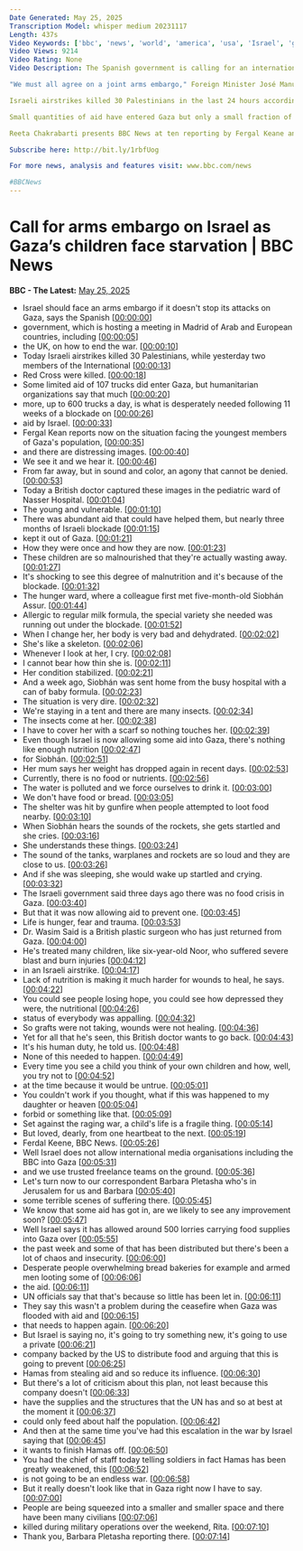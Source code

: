 ```yaml
---
Date Generated: May 25, 2025
Transcription Model: whisper medium 20231117
Length: 437s
Video Keywords: ['bbc', 'news', 'world', 'america', 'usa', 'Israel', 'genocide', 'Gaza', 'war', 'crimes', 'illegal', 'Netanyahu', 'criminal', 'court', 'occupied', 'territories', 'aid', 'food', 'water', 'medical', 'supplies', 'West', 'Bank', 'UN', 'United', 'Nations', 'Security', 'Council', 'atrocity', 'atrocities', 'starvation', 'hunger', 'weapon', 'Palestinian', 'terror', 'Hamas', 'terrorism', 'airstrike', 'European', 'hospital', 'humanitarian', 'killed', 'injured', 'bombed', 'arrest', 'warrants', 'Hague', 'ICC', 'Trump', 'October', '7th', 'hostages', 'ethnic', 'cleansing', 'famine', 'Spain', 'arms', 'embargo', 'icc', 'prosecutor', 'medicine', 'blockade', 'blocked', 'US', 'Breaking', 'India', 'crisis', 'risk']
Video Views: 9214
Video Rating: None
Video Description: The Spanish government is calling for an international arms embargo on the Israeli government to end the war and the humanitarian catastrophe in the Gaza Strip.

"We must all agree on a joint arms embargo," Foreign Minister José Manuel Albares told journalists at the start of an international meeting on the crisis in the Spanish capital. "The last thing the Middle East needs right now is weapons."

Israeli airstrikes killed 30 Palestinians in the last 24 hours according to Gaza’s Hamas-controlled health ministry. 

Small quantities of aid have entered Gaza but only a small fraction of what is required to prevent mass starvation.  There   is desperate need for food, water and medicine, with Gaza’s youngest children the most vulnerable.

Reeta Chakrabarti presents BBC News at ten reporting by Fergal Keane and Barbara Plett Usher.

Subscribe here: http://bit.ly/1rbfUog

For more news, analysis and features visit: www.bbc.com/news 

#BBCNews
---
```


# Call for arms embargo on Israel as Gaza’s children face starvation | BBC News
**BBC - The Latest:** [May 25, 2025](https://www.youtube.com/watch?v=l0UCWS1lDxk)
*  Israel should face an arms embargo if it doesn't stop its attacks on Gaza, says the Spanish [[00:00:00](https://www.youtube.com/watch?v=l0UCWS1lDxk&t=0.0s)]
*  government, which is hosting a meeting in Madrid of Arab and European countries, including [[00:00:05](https://www.youtube.com/watch?v=l0UCWS1lDxk&t=5.72s)]
*  the UK, on how to end the war. [[00:00:10](https://www.youtube.com/watch?v=l0UCWS1lDxk&t=10.3s)]
*  Today Israeli airstrikes killed 30 Palestinians, while yesterday two members of the International [[00:00:13](https://www.youtube.com/watch?v=l0UCWS1lDxk&t=13.200000000000001s)]
*  Red Cross were killed. [[00:00:18](https://www.youtube.com/watch?v=l0UCWS1lDxk&t=18.52s)]
*  Some limited aid of 107 trucks did enter Gaza, but humanitarian organizations say that much [[00:00:20](https://www.youtube.com/watch?v=l0UCWS1lDxk&t=20.54s)]
*  more, up to 600 trucks a day, is what is desperately needed following 11 weeks of a blockade on [[00:00:26](https://www.youtube.com/watch?v=l0UCWS1lDxk&t=26.880000000000003s)]
*  aid by Israel. [[00:00:33](https://www.youtube.com/watch?v=l0UCWS1lDxk&t=33.160000000000004s)]
*  Fergal Kean reports now on the situation facing the youngest members of Gaza's population, [[00:00:35](https://www.youtube.com/watch?v=l0UCWS1lDxk&t=35.08s)]
*  and there are distressing images. [[00:00:40](https://www.youtube.com/watch?v=l0UCWS1lDxk&t=40.52s)]
*  We see it and we hear it. [[00:00:46](https://www.youtube.com/watch?v=l0UCWS1lDxk&t=46.64s)]
*  From far away, but in sound and color, an agony that cannot be denied. [[00:00:53](https://www.youtube.com/watch?v=l0UCWS1lDxk&t=53.64s)]
*  Today a British doctor captured these images in the pediatric ward of Nasser Hospital. [[00:01:04](https://www.youtube.com/watch?v=l0UCWS1lDxk&t=64.48s)]
*  The young and vulnerable. [[00:01:10](https://www.youtube.com/watch?v=l0UCWS1lDxk&t=70.76s)]
*  There was abundant aid that could have helped them, but nearly three months of Israeli blockade [[00:01:15](https://www.youtube.com/watch?v=l0UCWS1lDxk&t=75.36s)]
*  kept it out of Gaza. [[00:01:21](https://www.youtube.com/watch?v=l0UCWS1lDxk&t=81.47999999999999s)]
*  How they were once and how they are now. [[00:01:23](https://www.youtube.com/watch?v=l0UCWS1lDxk&t=83.96s)]
*  These children are so malnourished that they're actually wasting away. [[00:01:27](https://www.youtube.com/watch?v=l0UCWS1lDxk&t=87.44s)]
*  It's shocking to see this degree of malnutrition and it's because of the blockade. [[00:01:32](https://www.youtube.com/watch?v=l0UCWS1lDxk&t=92.83999999999999s)]
*  The hunger ward, where a colleague first met five-month-old Siobhán Assur. [[00:01:44](https://www.youtube.com/watch?v=l0UCWS1lDxk&t=104.32s)]
*  Allergic to regular milk formula, the special variety she needed was running out under the blockade. [[00:01:52](https://www.youtube.com/watch?v=l0UCWS1lDxk&t=112.32s)]
*  When I change her, her body is very bad and dehydrated. [[00:02:02](https://www.youtube.com/watch?v=l0UCWS1lDxk&t=122.0s)]
*  She's like a skeleton. [[00:02:06](https://www.youtube.com/watch?v=l0UCWS1lDxk&t=126.88s)]
*  Whenever I look at her, I cry. [[00:02:08](https://www.youtube.com/watch?v=l0UCWS1lDxk&t=128.84s)]
*  I cannot bear how thin she is. [[00:02:11](https://www.youtube.com/watch?v=l0UCWS1lDxk&t=131.64s)]
*  Her condition stabilized. [[00:02:21](https://www.youtube.com/watch?v=l0UCWS1lDxk&t=141.79999999999998s)]
*  And a week ago, Siobhán was sent home from the busy hospital with a can of baby formula. [[00:02:23](https://www.youtube.com/watch?v=l0UCWS1lDxk&t=143.4s)]
*  The situation is very dire. [[00:02:32](https://www.youtube.com/watch?v=l0UCWS1lDxk&t=152.07999999999998s)]
*  We're staying in a tent and there are many insects. [[00:02:34](https://www.youtube.com/watch?v=l0UCWS1lDxk&t=154.07999999999998s)]
*  The insects come at her. [[00:02:38](https://www.youtube.com/watch?v=l0UCWS1lDxk&t=158.28s)]
*  I have to cover her with a scarf so nothing touches her. [[00:02:39](https://www.youtube.com/watch?v=l0UCWS1lDxk&t=159.51999999999998s)]
*  Even though Israel is now allowing some aid into Gaza, there's nothing like enough nutrition [[00:02:47](https://www.youtube.com/watch?v=l0UCWS1lDxk&t=167.48000000000002s)]
*  for Siobhán. [[00:02:51](https://www.youtube.com/watch?v=l0UCWS1lDxk&t=171.72s)]
*  Her mum says her weight has dropped again in recent days. [[00:02:53](https://www.youtube.com/watch?v=l0UCWS1lDxk&t=173.48000000000002s)]
*  Currently, there is no food or nutrients. [[00:02:56](https://www.youtube.com/watch?v=l0UCWS1lDxk&t=176.88s)]
*  The water is polluted and we force ourselves to drink it. [[00:03:00](https://www.youtube.com/watch?v=l0UCWS1lDxk&t=180.96s)]
*  We don't have food or bread. [[00:03:05](https://www.youtube.com/watch?v=l0UCWS1lDxk&t=185.16000000000003s)]
*  The shelter was hit by gunfire when people attempted to loot food nearby. [[00:03:10](https://www.youtube.com/watch?v=l0UCWS1lDxk&t=190.70000000000002s)]
*  When Siobhán hears the sounds of the rockets, she gets startled and she cries. [[00:03:16](https://www.youtube.com/watch?v=l0UCWS1lDxk&t=196.1s)]
*  She understands these things. [[00:03:24](https://www.youtube.com/watch?v=l0UCWS1lDxk&t=204.38s)]
*  The sound of the tanks, warplanes and rockets are so loud and they are close to us. [[00:03:26](https://www.youtube.com/watch?v=l0UCWS1lDxk&t=206.54s)]
*  And if she was sleeping, she would wake up startled and crying. [[00:03:32](https://www.youtube.com/watch?v=l0UCWS1lDxk&t=212.66s)]
*  The Israeli government said three days ago there was no food crisis in Gaza. [[00:03:40](https://www.youtube.com/watch?v=l0UCWS1lDxk&t=220.14s)]
*  But that it was now allowing aid to prevent one. [[00:03:45](https://www.youtube.com/watch?v=l0UCWS1lDxk&t=225.14s)]
*  Life is hunger, fear and trauma. [[00:03:53](https://www.youtube.com/watch?v=l0UCWS1lDxk&t=233.54s)]
*  Dr. Wasim Said is a British plastic surgeon who has just returned from Gaza. [[00:04:00](https://www.youtube.com/watch?v=l0UCWS1lDxk&t=240.54s)]
*  He's treated many children, like six-year-old Noor, who suffered severe blast and burn injuries [[00:04:12](https://www.youtube.com/watch?v=l0UCWS1lDxk&t=252.57999999999998s)]
*  in an Israeli airstrike. [[00:04:17](https://www.youtube.com/watch?v=l0UCWS1lDxk&t=257.98s)]
*  Lack of nutrition is making it much harder for wounds to heal, he says. [[00:04:22](https://www.youtube.com/watch?v=l0UCWS1lDxk&t=262.26s)]
*  You could see people losing hope, you could see how depressed they were, the nutritional [[00:04:26](https://www.youtube.com/watch?v=l0UCWS1lDxk&t=266.98s)]
*  status of everybody was appalling. [[00:04:32](https://www.youtube.com/watch?v=l0UCWS1lDxk&t=272.90000000000003s)]
*  So grafts were not taking, wounds were not healing. [[00:04:36](https://www.youtube.com/watch?v=l0UCWS1lDxk&t=276.5s)]
*  Yet for all that he's seen, this British doctor wants to go back. [[00:04:43](https://www.youtube.com/watch?v=l0UCWS1lDxk&t=283.78000000000003s)]
*  It's his human duty, he told us. [[00:04:48](https://www.youtube.com/watch?v=l0UCWS1lDxk&t=288.1s)]
*  None of this needed to happen. [[00:04:49](https://www.youtube.com/watch?v=l0UCWS1lDxk&t=289.98s)]
*  Every time you see a child you think of your own children and how, well, you try not to [[00:04:52](https://www.youtube.com/watch?v=l0UCWS1lDxk&t=292.9s)]
*  at the time because it would be untrue. [[00:05:01](https://www.youtube.com/watch?v=l0UCWS1lDxk&t=301.38s)]
*  You couldn't work if you thought, what if this was happened to my daughter or heaven [[00:05:04](https://www.youtube.com/watch?v=l0UCWS1lDxk&t=304.26s)]
*  forbid or something like that. [[00:05:09](https://www.youtube.com/watch?v=l0UCWS1lDxk&t=309.58s)]
*  Set against the raging war, a child's life is a fragile thing. [[00:05:14](https://www.youtube.com/watch?v=l0UCWS1lDxk&t=314.38s)]
*  But loved, dearly, from one heartbeat to the next. [[00:05:19](https://www.youtube.com/watch?v=l0UCWS1lDxk&t=319.3s)]
*  Ferdal Keene, BBC News. [[00:05:26](https://www.youtube.com/watch?v=l0UCWS1lDxk&t=326.3s)]
*  Well Israel does not allow international media organisations including the BBC into Gaza [[00:05:31](https://www.youtube.com/watch?v=l0UCWS1lDxk&t=331.74s)]
*  and we use trusted freelance teams on the ground. [[00:05:36](https://www.youtube.com/watch?v=l0UCWS1lDxk&t=336.90000000000003s)]
*  Let's turn now to our correspondent Barbara Pletasha who's in Jerusalem for us and Barbara [[00:05:40](https://www.youtube.com/watch?v=l0UCWS1lDxk&t=340.58000000000004s)]
*  some terrible scenes of suffering there. [[00:05:45](https://www.youtube.com/watch?v=l0UCWS1lDxk&t=345.06s)]
*  We know that some aid has got in, are we likely to see any improvement soon? [[00:05:47](https://www.youtube.com/watch?v=l0UCWS1lDxk&t=347.9s)]
*  Well Israel says it has allowed around 500 lorries carrying food supplies into Gaza over [[00:05:55](https://www.youtube.com/watch?v=l0UCWS1lDxk&t=355.58s)]
*  the past week and some of that has been distributed but there's been a lot of chaos and insecurity. [[00:06:00](https://www.youtube.com/watch?v=l0UCWS1lDxk&t=360.7s)]
*  Desperate people overwhelming bread bakeries for example and armed men looting some of [[00:06:06](https://www.youtube.com/watch?v=l0UCWS1lDxk&t=366.53999999999996s)]
*  the aid. [[00:06:11](https://www.youtube.com/watch?v=l0UCWS1lDxk&t=371.14s)]
*  UN officials say that that's because so little has been let in. [[00:06:11](https://www.youtube.com/watch?v=l0UCWS1lDxk&t=371.97999999999996s)]
*  They say this wasn't a problem during the ceasefire when Gaza was flooded with aid and [[00:06:15](https://www.youtube.com/watch?v=l0UCWS1lDxk&t=375.54s)]
*  that needs to happen again. [[00:06:20](https://www.youtube.com/watch?v=l0UCWS1lDxk&t=380.1s)]
*  But Israel is saying no, it's going to try something new, it's going to use a private [[00:06:21](https://www.youtube.com/watch?v=l0UCWS1lDxk&t=381.66s)]
*  company backed by the US to distribute food and arguing that this is going to prevent [[00:06:25](https://www.youtube.com/watch?v=l0UCWS1lDxk&t=385.42s)]
*  Hamas from stealing aid and so reduce its influence. [[00:06:30](https://www.youtube.com/watch?v=l0UCWS1lDxk&t=390.5s)]
*  But there's a lot of criticism about this plan, not least because this company doesn't [[00:06:33](https://www.youtube.com/watch?v=l0UCWS1lDxk&t=393.54s)]
*  have the supplies and the structures that the UN has and so at best at the moment it [[00:06:37](https://www.youtube.com/watch?v=l0UCWS1lDxk&t=397.94s)]
*  could only feed about half the population. [[00:06:42](https://www.youtube.com/watch?v=l0UCWS1lDxk&t=402.88s)]
*  And then at the same time you've had this escalation in the war by Israel saying that [[00:06:45](https://www.youtube.com/watch?v=l0UCWS1lDxk&t=405.79999999999995s)]
*  it wants to finish Hamas off. [[00:06:50](https://www.youtube.com/watch?v=l0UCWS1lDxk&t=410.35999999999996s)]
*  You had the chief of staff today telling soldiers in fact Hamas has been greatly weakened, this [[00:06:52](https://www.youtube.com/watch?v=l0UCWS1lDxk&t=412.64s)]
*  is not going to be an endless war. [[00:06:58](https://www.youtube.com/watch?v=l0UCWS1lDxk&t=418.2s)]
*  But it really doesn't look like that in Gaza right now I have to say. [[00:07:00](https://www.youtube.com/watch?v=l0UCWS1lDxk&t=420.88s)]
*  People are being squeezed into a smaller and smaller space and there have been many civilians [[00:07:06](https://www.youtube.com/watch?v=l0UCWS1lDxk&t=426.0s)]
*  killed during military operations over the weekend, Rita. [[00:07:10](https://www.youtube.com/watch?v=l0UCWS1lDxk&t=430.82s)]
*  Thank you, Barbara Pletasha reporting there. [[00:07:14](https://www.youtube.com/watch?v=l0UCWS1lDxk&t=434.38s)]
